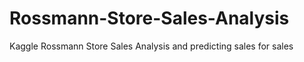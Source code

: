 # Rossmann-Store-Sales-Analysis
Kaggle Rossmann Store Sales Analysis and predicting sales for sales
